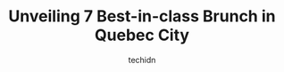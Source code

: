 ---
layout: ampstory
image: https://i0.wp.com/www.auto.or.id/wp-content/uploads/2023/06/1640-bistro-0-quebec-city-1686323339.jpeg?resize=640,853
author: techidn
featured: false
description: Quebec City, Quebec, Canada is a haven for Brunch enthusiasts, boasting an impressive array of 7 top-notch establishments. Whether youre a seasoned connoisseur or simply curious to explore 
title: Unveiling 7 Best-in-class Brunch in Quebec City
cover:
   title: Unveiling 7 Best-in-class Brunch in Quebec City
   subtitle: AUTO.OR.ID
   background: https://www.auto.or.id/wp-content/uploads/2023/06/1640-bistro-0-quebec-city-1686323339.jpeg

pages: 
 - layout: thirds
   top: <h1>#1 Ciel! Bistro-bar</h1>
   bottom: "<p>Very nice restaurant. Ciel means sky in French. The restaurant spin in the sky and you can see the whole city during your meal. Very nice concept.The food was very good</p>"
   background: https://www.auto.or.id/wp-content/uploads/2023/06/1640-bistro-1-quebec-city-1686323341.jpeg
   backgroundblur: true
 - layout: thirds
   top: <h1>#2 LAntiquaire Buffet</h1>
   bottom: "<p>95 Rue Saint-Paul, Québec, QC G1K 3V8, Canada</p>"
   background: https://www.auto.or.id/wp-content/uploads/2023/06/1640-bistro-2-quebec-city-1686323341.jpeg
   cta:
      link: https://www.auto.or.id/unveiling-7-best-in-class-brunch-in-quebec-city/
      text: Unveiling 7 Best-in-class Brunch in Quebec City
 - layout: thirds
   top: <h1>#3 Le Café du Monde</h1>
   bottom: "<p>84 Rue Dalhousie, Québec, QC G1K 8M5, Canada</p>"
   background: https://images.unsplash.com/photo-1633713368363-2b04dadce462?ixlib=rb-4.0.3&ixid=MnwxMjA3fDB8MHxwaG90by1wYWdlfHx8fGVufDB8fHx8&auto=format&fit=crop&w=640&h=853&q=80
   cta:
      link: https://www.auto.or.id/unveiling-7-best-in-class-brunch-in-quebec-city/
      text: Unveiling 7 Best-in-class Brunch in Quebec City
 - layout: thirds
   top: <h1>#4 Chez Boulay-bistro boréal</h1>
   bottom: "<p>1110 Rue Saint-Jean, Québec, QC G1R 1S4, Canada</p>"
   background: https://images.unsplash.com/photo-1602343104142-977847f39794?ixlib=rb-4.0.3&ixid=MnwxMjA3fDB8MHxwaG90by1wYWdlfHx8fGVufDB8fHx8&auto=format&fit=crop&w=640&h=853&q=80
   cta:
      link: https://www.auto.or.id/unveiling-7-best-in-class-brunch-in-quebec-city/
      text: Unveiling 7 Best-in-class Brunch in Quebec City
 - layout: thirds
   top: <h1>#5 Cochon Dingue</h1>
   bottom: "<p>1014 Rue Saint-Jean, Québec, QC G1R 1R6, Canada</p>"
   background: https://images.unsplash.com/photo-1611088135647-aa5eb1b5f390?ixlib=rb-4.0.3&ixid=MnwxMjA3fDB8MHxwaG90by1wYWdlfHx8fGVufDB8fHx8&auto=format&fit=crop&w=640&h=853&q=80
   cta:
      link: https://www.auto.or.id/unveiling-7-best-in-class-brunch-in-quebec-city/
      text: Unveiling 7 Best-in-class Brunch in Quebec City
 - layout: thirds
   top: <h1>#6 Le Billig</h1>
   bottom: "<p>481 Rue Saint-Jean, Québec, QC G1R 1P4, Canada</p>"
   background: https://images.unsplash.com/photo-1528597469186-bddab681a37f?ixlib=rb-4.0.3&ixid=MnwxMjA3fDB8MHxwaG90by1wYWdlfHx8fGVufDB8fHx8&auto=format&fit=crop&w=640&h=853&q=80
   cta:
      link: https://www.auto.or.id/unveiling-7-best-in-class-brunch-in-quebec-city/
      text: Unveiling 7 Best-in-class Brunch in Quebec City
 - layout: thirds
   top: <h1>#7 Le Hobbit</h1>
   bottom: "<p>700 Rue Saint-Jean, Québec, QC G1R 1P9, Canada</p>"
   background: https://images.unsplash.com/photo-1629935252276-2e9267f778a1?ixlib=rb-4.0.3&ixid=MnwxMjA3fDB8MHxwaG90by1wYWdlfHx8fGVufDB8fHx8&auto=format&fit=crop&w=640&h=853&q=80
   cta:
      link: https://www.auto.or.id/unveiling-7-best-in-class-brunch-in-quebec-city/
      text: Unveiling 7 Best-in-class Brunch in Quebec City
 - layout: thirds
   middle: Continue reading...
   background: https://images.unsplash.com/photo-1570730325943-d6cc45ec31b2?ixlib=rb-4.0.3&ixid=MnwxMjA3fDB8MHxwaG90by1wYWdlfHx8fGVufDB8fHx8&auto=format&fit=crop&w=640&h=853&q=80
   cta:
      link: https://www.auto.or.id/unveiling-7-best-in-class-brunch-in-quebec-city/
      text: Unveiling 7 Best-in-class Brunch in Quebec City

---